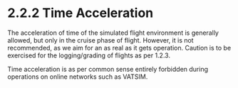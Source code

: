 # 2.2.2 Time Acceleration

The acceleration of time of the simulated flight environment is generally allowed, but only in the cruise phase of flight. However, it is not recommended, as we aim for an as real as it gets operation. Caution is to be exercised for the logging/grading of flights as per 1.2.3.

Time acceleration is as per common sense entirely forbidden during operations on online networks such as VATSIM.
